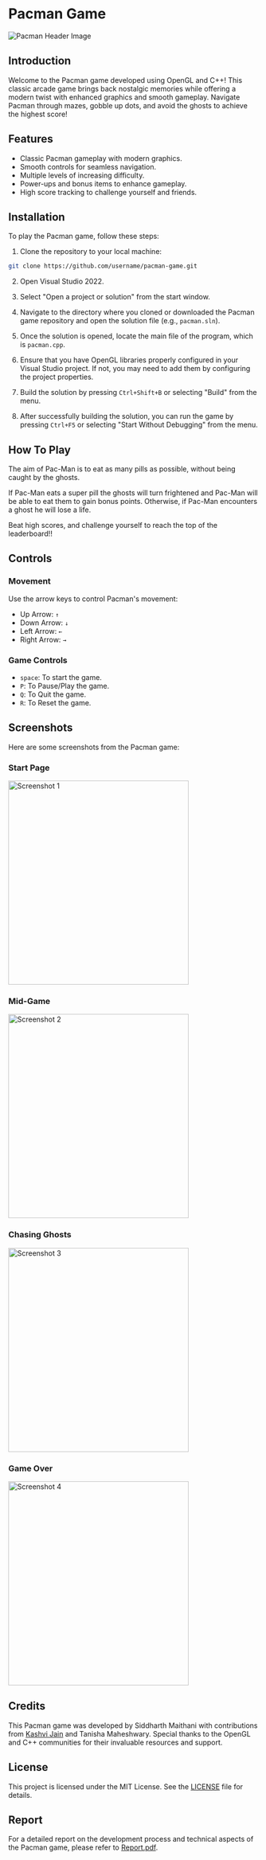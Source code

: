 # Pacman Game

![Pacman Header Image](Pacman.png)

## Introduction

Welcome to the Pacman game developed using OpenGL and C++! This classic arcade game brings back nostalgic memories while offering a modern twist with enhanced graphics and smooth gameplay. Navigate Pacman through mazes, gobble up dots, and avoid the ghosts to achieve the highest score!

## Features

- Classic Pacman gameplay with modern graphics.
- Smooth controls for seamless navigation.
- Multiple levels of increasing difficulty.
- Power-ups and bonus items to enhance gameplay.
- High score tracking to challenge yourself and friends.

## Installation

To play the Pacman game, follow these steps:

1. Clone the repository to your local machine:

```bash
git clone https://github.com/username/pacman-game.git
```

2. Open Visual Studio 2022.

3. Select "Open a project or solution" from the start window.

4. Navigate to the directory where you cloned or downloaded the Pacman game repository and open the solution file (e.g., `pacman.sln`).

5. Once the solution is opened, locate the main file of the program, which is `pacman.cpp`.

6. Ensure that you have OpenGL libraries properly configured in your Visual Studio project. If not, you may need to add them by configuring the project properties.

7. Build the solution by pressing `Ctrl+Shift+B` or selecting "Build" from the menu.

8. After successfully building the solution, you can run the game by pressing `Ctrl+F5` or selecting "Start Without Debugging" from the menu.

## How To Play
The aim of Pac-Man is to eat as many pills as possible, without being caught by the ghosts.

If Pac-Man eats a super pill the ghosts will turn frightened and Pac-Man will be able to eat them to gain bonus points. Otherwise, if Pac-Man encounters a ghost he will lose a life.

Beat high scores, and challenge yourself to reach the top of the leaderboard!!

## Controls
### Movement
Use the arrow keys to control Pacman's movement:
  - Up Arrow: ```↑```
  - Down Arrow: ```↓```
  - Left Arrow: ```←```
  - Right Arrow: ```→```

### Game Controls
- ```space```: To start the game.
- ```P```: To Pause/Play the game.
- ```Q```: To Quit the game.
- ```R```: To Reset the game.


## Screenshots

Here are some screenshots from the Pacman game:

### Start Page
<img src="ReadmeImages/Screenshot1.png" alt="Screenshot 1" width="362" height="410">

### Mid-Game 
<img src="ReadmeImages/Screenshot2.png" alt="Screenshot 2" width="362" height="410">

### Chasing Ghosts
<img src="ReadmeImages/Screenshot3.png" alt="Screenshot 3" width="362" height="410">

### Game Over
<img src="ReadmeImages/Screenshot4.png" alt="Screenshot 4" width="362" height="410">


## Credits

This Pacman game was developed by Siddharth Maithani with contributions from [Kashvi Jain](https://github.com/Kashvi1234) and Tanisha Maheshwary. 
Special thanks to the OpenGL and C++ communities for their invaluable resources and support.


## License

This project is licensed under the MIT License. See the [LICENSE](LICENSE) file for details.

## Report

For a detailed report on the development process and technical aspects of the Pacman game, please refer to [Report.pdf](PacmanReport.pdf).

